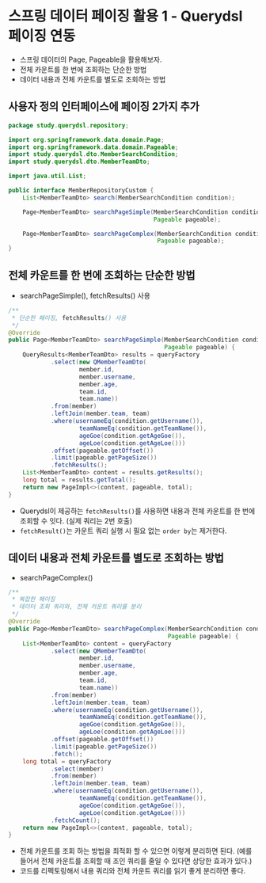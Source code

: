 # 스프링 데이터 페이징 활용 1 - Querydsl 페이징 연동
- 스프링 데이터의 Page, Pageable을 활용해보자.
- 전체 카운트를 한 번에 조회하는 단순한 방법
- 데이터 내용과 전체 카운트를 별도로 조회하는 방법

## 사용자 정의 인터페이스에 페이징 2가지 추가
```java
package study.querydsl.repository;

import org.springframework.data.domain.Page;
import org.springframework.data.domain.Pageable;
import study.querydsl.dto.MemberSearchCondition;
import study.querydsl.dto.MemberTeamDto;

import java.util.List;

public interface MemberRepositoryCustom {
    List<MemberTeamDto> search(MemberSearchCondition condition);

    Page<MemberTeamDto> searchPageSimple(MemberSearchCondition condition,
                                         Pageable pageable);

    Page<MemberTeamDto> searchPageComplex(MemberSearchCondition condition,
                                          Pageable pageable);
}
```

## 전체 카운트를 한 번에 조회하는 단순한 방법
- searchPageSimple(), fetchResults() 사용
```java
/**
 * 단순한 페이징, fetchResults() 사용
 */
@Override
public Page<MemberTeamDto> searchPageSimple(MemberSearchCondition condition,
                                            Pageable pageable) {
    QueryResults<MemberTeamDto> results = queryFactory
            .select(new QMemberTeamDto(
                    member.id,
                    member.username,
                    member.age,
                    team.id,
                    team.name))
            .from(member)
            .leftJoin(member.team, team)
            .where(usernameEq(condition.getUsername()),
                    teamNameEq(condition.getTeamName()),
                    ageGoe(condition.getAgeGoe()),
                    ageLoe(condition.getAgeLoe()))
            .offset(pageable.getOffset())
            .limit(pageable.getPageSize())
            .fetchResults();
    List<MemberTeamDto> content = results.getResults();
    long total = results.getTotal();
    return new PageImpl<>(content, pageable, total);
}
```
- Querydsl이 제공하는 `fetchResults()`를 사용하면 내용과 전체 카운트를 한 번에 조회할 수 잇다.
  (실제 쿼리는 2번 호출)
- `fetchResult()`는 카운트 쿼리 실행 시 필요 없는 `order by`는 제거한다.

## 데이터 내용과 전체 카운트를 별도로 조회하는 방법
- searchPageComplex()
```java
/**
 * 복잡한 페이징
 * 데이터 조회 쿼리와, 전체 카운트 쿼리를 분리
 */
@Override
public Page<MemberTeamDto> searchPageComplex(MemberSearchCondition condition,
                                             Pageable pageable) {
    List<MemberTeamDto> content = queryFactory
            .select(new QMemberTeamDto(
                    member.id,
                    member.username,
                    member.age,
                    team.id,
                    team.name))
            .from(member)
            .leftJoin(member.team, team)
            .where(usernameEq(condition.getUsername()),
                    teamNameEq(condition.getTeamName()),
                    ageGoe(condition.getAgeGoe()),
                    ageLoe(condition.getAgeLoe()))
            .offset(pageable.getOffset())
            .limit(pageable.getPageSize())
            .fetch();
    long total = queryFactory
            .select(member)
            .from(member)
            .leftJoin(member.team, team)
            .where(usernameEq(condition.getUsername()),
                    teamNameEq(condition.getTeamName()),
                    ageGoe(condition.getAgeGoe()),
                    ageLoe(condition.getAgeLoe()))
            .fetchCount();
    return new PageImpl<>(content, pageable, total);
}
```
- 전체 카운트를 조회 하는 방법을 최적화 할 수 있으면 이렇게 분리하면 된다.
  (예를 들어서 전체 카운트를 조회할 때 조인 쿼리를 줄일 수 있다면 상당한 효과가 있다.)
- 코드를 리펙토링해서 내용 쿼리와 전체 카운트 쿼리를 읽기 좋게 분리하면 좋다.
